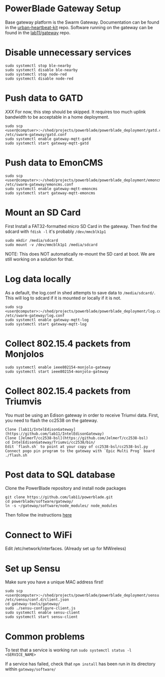 PowerBlade Gateway Setup
========================

Base gateway platform is the Swarm Gateway. Documentation can be found in the
[urban-heartbeat-kit](https://github.com/terraswarm/urban-heartbeat-kit) repo.
Software running on the gateway can be found in the
[lab11/gateway](https://github.com/lab11/gateway) repo.

# Disable unnecessary services
    sudo systemctl stop ble-nearby
    sudo systemctl disable ble-nearby
    sudo systemctl stop node-red
    sudo systemctl disable node-red

# Push data to GATD
*XXX* For now, this step should be skipped. It requires too much uplink bandwidth to be acceptable in a home deployment.

    sudo scp <user@comptuer>:~/shed/projects/powerblade/powerblade_deployment/gatd.conf /etc/swarm-gateway/gatd.conf
    sudo systemctl enable gateway-mqtt-gatd
    sudo systemctl start gateway-mqtt-gatd

# Push data to EmonCMS

    sudo scp <user@computer>:~/shed/projects/powerblade/powerblade_deployment/emoncms.conf /etc/swarm-gateway/emoncms.conf
    sudo systemctl enable gateway-mqtt-emoncms
    sudo systemctl start gateway-mqtt-emoncms

# Mount an SD Card
First Install a FAT32-formatted micro SD Card in the gateway. Then find the
sdcard with `fdisk -l` it's probably `/dev/mmcblk1p1`

    sudo mkdir /media/sdcard
    sudo mount -v /dev/mmcblk1p1 /media/sdcard
    
NOTE: This does NOT automatically re-mount the SD card at boot. We are still
working on a solution for that.

# Log data locally
As a default, the log.conf in shed attempts to save data to `/media/sdcard/`.
This will log to sdcard if it is mounted or locally if it is not.

    sudo scp <user@computer>:~/shed/projects/powerblade/powerblade_deployment/log.conf /etc/swarm-gateway/log.conf
    sudo systemctl enable gateway-mqtt-log
    sudo systemctl start gateway-mqtt-log

# Collect 802.15.4 packets from Monjolos

    sudo systemctl enable ieee802154-monjolo-gateway
    sudo systemctl start ieee802154-monjolo-gateway

# Collect 802.15.4 packets from Triumvis
You must be using an Edison gateway in order to receive Triumvi data. First,
you need to flash the cc2538 on the gateway.

    Clone [lab11/IntelEdisonGateway](https://github.com/lab11/IntelEdisonGateway)
    Clone [JelmerT/cc2538-bsl](https://github.com/JelmerT/cc2538-bsl)
    cd IntelEdisonGateway/Triumvi/cc2538/bin/
    Edit `flash.sh` to point at your copy of cc2538-bsl/cc2538-bsl.py
    Connect pogo pin program to the gateway with `Epic Multi Prog` board
    ./flash.sh

# Post data to SQL database
Clone the PowerBlade repository and install node packages

    git clone https://github.com/lab11/powerblade.git
    cd powerblade/software/gateway/
    ln -s ~/gateway/software/node_modules/ node_modules

Then follow the instructions [here](https://github.com/lab11/powerblade/tree/master/software/gateway/gateway-mqtt-sql)

# Connect to WiFi
Edit /etc/network/interfaces. (Already set up for MWireless)

# Set up Sensu
Make sure you have a unique MAC address first!

    sudo scp <user@computer>:~/shed/projects/powerblade/powerblade_deployment/sensu.json /etc/sensu/conf.d/client.json
    cd gateway-tools/gateway/
    sudo ./sensu-configure-client.js
    sudo systemctl enable sensu-client
    sudo systemctl start sensu-client

# Common problems
To test that a service is working run `sudo systemctl status -l <SERVICE_NAME>`

If a service has failed, check that `npm install` has been run in its directory
within `gateway/software/`

